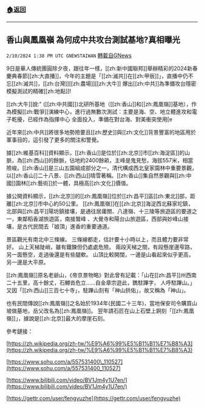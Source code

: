 ###  [:house:返回](README.md)
---


## 香山與鳳凰嶺 為何成中共攻台測試基地?真相曝光
`2/10/2024 1:38 PM UTC GNEWSTAIWAN` [轉載自GNews](https://gnews.org/articles/2297382)



9日是華人傳統團圓除夕夜，跟往年一樣，[[zh:新中國聯邦]]舉辦精彩的2024新春慶典春節[[zh:大直播]]，今年的主題是「[[zh:滅共]]在[[zh:甲辰]]」，直播中仍不忘[[zh:滅共]]，[[zh:台灣]][[zh:農場]][[zh:大牛]] 爆出[[zh:中共]]為準備攻台隱密模擬測試的精確[[zh:地點]]!

  

[[zh:大牛]]說:" ([[zh:中共國]])北研所基地（[[zh:香山]]和[[zh:鳳凰嶺]]基地），作為模擬[[zh:戰爭]]演練中心，進行過無數次測試：主要是海、空、地立體進攻和電子乾擾，已經作為指揮中心 全面投入，準備在對台海、對美衝突使用[e️️️️️️️

  
  

近年來[[zh:中共]]將很多地勢險要且[[zh:歷史]]與[[zh:文化]]背景豐富的地區用於軍事目的，這引發了更多的關注和警覺。

  

據[[zh:維基百科]]資料顯示，[[zh:香山]]是位於[[zh:北京]]市[[zh:海淀區]]的山脈，為[[zh:西山]]的餘脈，佔地約2400餘畝，主峰是鬼見愁，海拔557米，相當險峻。[[zh:香山]]是三山五園組成部分之一，清代構成西北皇家園林中重要景觀，以[[zh:香山]]二十八景、[[zh:西山]]晴雪著稱。[[zh:香山]]集自然景觀與[[zh:中國]]園林[[zh:藝術]]於一體，具極高[[zh:文化]]價值。

  

據公開資料顯示，[[zh:北京]]的[[zh:鳳凰嶺]]位於[[zh:昌平]]區[[zh:東北]]部，距離[[zh:北京]]市中心約50公里。 [[zh:鳳凰嶺]]在[[zh:北京]]海淀西北蘇家坨鎮，北部與[[zh:昌平]]陽坊鎮接壤，是通往居庸關、八達嶺、十三陵等旅遊區的要道之一，東鄰稻香湖旅遊區，南接鷲峰 、大覺寺和陽台山旅遊區，西部與妙峰山接壤，是古代民間去「娘頂」進香的重要通道。

  

景區觀光有南北中三條線。 三條線都走，估計要十小時以上，而且體力要非常好。 山上天梯陡峭，雖有鐵鍊但仍處處危險。 兩段天梯之間，有段懸崖邊窄路，另一面懸空，走過後還是有些腿軟。 山頂比較開闊，一邊是山看起來似乎更高，另一邊是大平原。

  

[[zh:鳳凰嶺]]原名老爺山，《帝京景物略》對此曾有記載：「山在[[zh:昌平]]州西南二十五里，高十餘丈，石鱒沓危立……自金章宗遊此，鐫駐蹕字， 人呼駐蹕山。」又因「[[zh:西山]]三百七十寺」，駐蹕山刻有「神山拱佑」，故又稱為「神山」。

  

也有民間傳說[[zh:鳳凰嶺]]之名始於1934年(民國二十三年)，當地保安司令購買山坡做墓地，岳父改名為[[zh:鳳凰嶺]]。 翌年請石匠在山上石壁上錒刻「[[zh:鳳凰嶺]]」，據說是[[zh:北京]]最大的摩崖石刻。



參考鏈接：

  

[https://zh.wikipedia.org/zh-tw/%E9%A6%99%E5%B1%B1%E7%B8%A3](https://zh.wikipedia.org/zh-tw/%E9%A6%99%E5%B1%B1%E7%B8%A3)

  

[https://www.sohu.com/a/557531400\_110527](https://www.sohu.com/a/557531400_110527)

  

[https://www.bilibili.com/video/BV1Jm4y1U7en/](https://www.bilibili.com/video/BV1Jm4y1U7en/)

  

[https://gettr.com/user/fengyuzhe](https://gettr.com/user/fengyuzhe)

